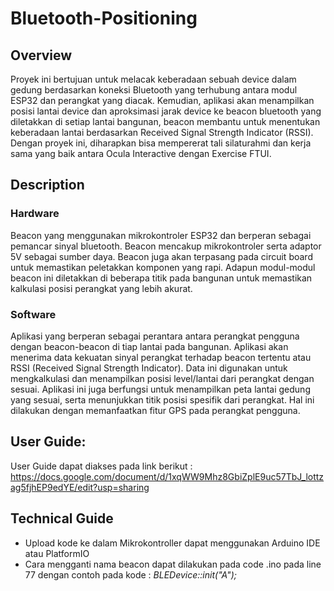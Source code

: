 # Bluetooth-Positioning

## Overview

Proyek ini bertujuan untuk melacak keberadaan sebuah device dalam gedung berdasarkan koneksi Bluetooth yang terhubung antara modul ESP32 dan perangkat yang diacak. Kemudian, aplikasi akan menampilkan posisi lantai device dan aproksimasi jarak device ke beacon bluetooth yang diletakkan di setiap lantai bangunan, beacon membantu untuk menentukan keberadaan lantai berdasarkan Received Signal Strength Indicator (RSSI). Dengan proyek ini, diharapkan bisa mempererat tali silaturahmi dan kerja sama yang baik antara Ocula Interactive dengan Exercise FTUI. 

## Description

### Hardware

Beacon yang menggunakan mikrokontroler ESP32 dan berperan sebagai pemancar sinyal bluetooth. Beacon mencakup mikrokontroler serta adaptor 5V sebagai sumber daya. Beacon juga akan terpasang pada circuit board untuk memastikan peletakkan komponen yang rapi. Adapun modul-modul beacon ini diletakkan di beberapa titik pada bangunan untuk memastikan kalkulasi posisi perangkat yang lebih akurat. 

### Software

Aplikasi yang berperan sebagai perantara antara perangkat pengguna dengan beacon-beacon di tiap lantai pada bangunan. Aplikasi akan menerima data kekuatan sinyal perangkat terhadap beacon tertentu atau RSSI (Received Signal Strength Indicator). Data ini digunakan untuk mengkalkulasi dan menampilkan posisi level/lantai dari perangkat dengan sesuai. Aplikasi ini juga berfungsi untuk menampilkan peta lantai gedung yang sesuai, serta menunjukkan titik posisi spesifik dari perangkat. Hal ini dilakukan dengan memanfaatkan fitur GPS pada perangkat pengguna.

## User Guide:
User Guide dapat diakses pada link berikut : https://docs.google.com/document/d/1xqWW9Mhz8GbiZplE9uc57TbJ_lottzag5fjhEP9edYE/edit?usp=sharing

## Technical Guide
- Upload kode ke dalam Mikrokontroller dapat menggunakan Arduino IDE atau PlatformIO
- Cara mengganti nama beacon dapat dilakukan pada code .ino pada line 77 dengan contoh pada kode : _BLEDevice::init("A");_
